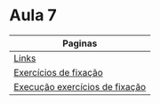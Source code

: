 # Aula 7

| Paginas                                                         |
| --------------------------------------------------------------- |
| [Links](./links_aula.md)                                        |
| [Exercícios de fixação](./exercicios.MD)                        |
| [Execução exercícios de fixação](./execucao_exercicios_aula.md) |
